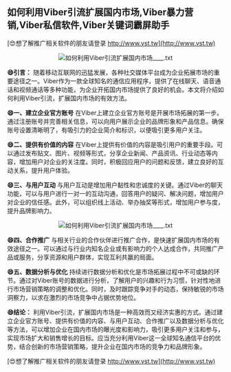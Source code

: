 ## **如何利用Viber引流扩展国内市场,Viber暴力营销,Viber私信软件,Viber关键词霸屏助手**

[😍想了解推广相关软件的朋友请登录 http://www.vst.tw](http://www.vst.tw)

 <center><img src="https://vst.tw/MP4/tuiguang/png/3.png" alt="如何利用Viber引流扩展国内市场____.txt"></center>

**😄引言：**
随着移动互联网的迅猛发展，各种社交媒体平台成为企业拓展市场的重要途径之一。Viber作为一款全球知名的通信应用程序，提供了在线聊天、语音通话和视频通话等多种功能，为企业开拓国内市场提供了良好的机会。本文将介绍如何利用Viber引流，扩展国内市场的有效方法。

**😄一、建立企业官方账号**
在Viber上建立企业官方账号是开展市场拓展的第一步。通过注册账号并完善相关信息，可以向用户展示企业的品牌形象和产品信息。确保账号设置清晰明了，有吸引力的企业简介和标识，以便吸引更多用户关注。

**😄二、提供有价值的内容**
在Viber上提供有价值的内容是吸引用户的重要手段。可以通过发布贴文、图片、视频等形式，分享企业新闻、产品资讯、行业动态等内容，增加用户对企业的关注度。同时，积极回应用户的问题和反馈，建立良好的互动关系，提升用户体验。

**😄三、与用户互动**
与用户互动是增加用户黏性和忠诚度的关键。通过Viber的聊天功能，可以与用户进行一对一的互动沟通，回答用户的疑问、解决问题，增加用户对企业的信任感。此外，可以组织线上活动、举办抽奖等形式，增加用户参与度，提升品牌影响力。

 <center><img src="https://vst.tw/MP4/tuiguang/png/0.png" alt="如何利用Viber引流扩展国内市场____.txt"></center>

**😄四、合作推广**
与相关行业的合作伙伴进行推广合作，是快速扩展国内市场的有效途径之一。可以通过与行业内知名企业或有影响力的个人达成合作，共同推广产品或服务，分享资源和用户群体，实现互利共赢的局面。

**😄五、数据分析与优化**
持续进行数据分析和优化是市场拓展过程中不可或缺的环节。通过对Viber账号的数据进行分析，了解用户的兴趣和行为习惯，针对性地进行市场营销策略的调整和优化。同时，及时跟踪竞争对手的动态，保持敏锐的市场洞察力，以求在激烈的市场竞争中占据优势地位。

**😄结论：**
利用Viber引流，扩展国内市场是一种高效而又经济实惠的方式。通过建立企业官方账号、提供有价值的内容、与用户互动、合作推广以及数据分析与优化等方法，可以增加企业在国内市场的曝光度和影响力，吸引更多用户关注和参与，实现市场扩大和销售增长的目标。应当充分利用Viber这一全球知名通信平台的优势，结合创新的市场营销策略，提升企业在国内市场的竞争力和品牌形象。

[😍想了解推广相关软件的朋友请登录 http://www.vst.tw](http://www.vst.tw)



